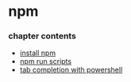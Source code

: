 ﻿
# npm
### chapter contents
 
* [install npm](install_npm.md)
* [npm run scripts](npm_run_scripts.md)
* [tab completion with powershell](tab_completion_with_powershell.md)

